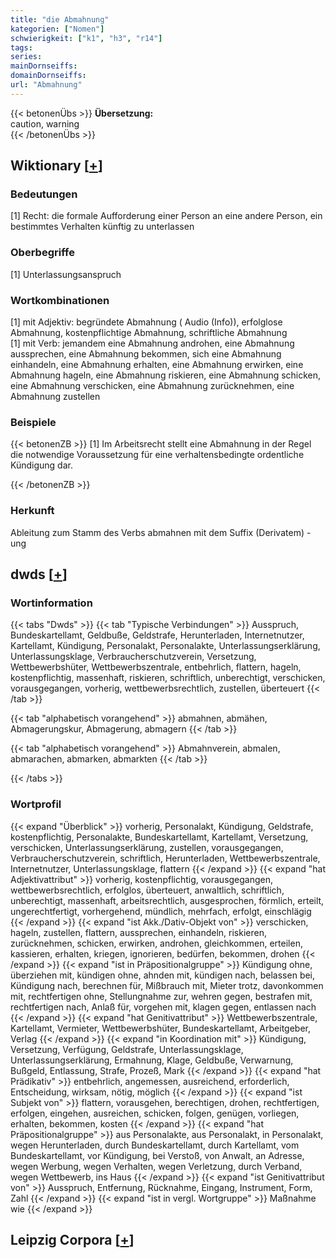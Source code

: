 ```yaml
---
title: "die Abmahnung"
kategorien: ["Nomen"]
schwierigkeit: ["k1", "h3", "r14"]
tags:
series:
mainDornseiffs:
domainDornseiffs:
url: "Abmahnung"
---
```


{{< betonenÜbs >}}
**Übersetzung:**  
caution, warning  
{{< /betonenÜbs >}}

## Wiktionary [[+](https://de.wiktionary.org/wiki/Abmahnung)]

### Bedeutungen
[1] Recht: die formale Aufforderung einer Person an eine andere Person, ein bestimmtes Verhalten künftig zu unterlassen  

### Oberbegriffe
[1] Unterlassungsanspruch  

### Wortkombinationen
[1] mit Adjektiv: begründete Abmahnung ( Audio (Info)), erfolglose Abmahnung, kostenpflichtige Abmahnung, schriftliche Abmahnung  
[1] mit Verb: jemandem eine Abmahnung androhen, eine Abmahnung aussprechen, eine Abmahnung bekommen, sich eine Abmahnung einhandeln, eine Abmahnung erhalten, eine Abmahnung erwirken, eine Abmahnung hageln, eine Abmahnung riskieren, eine Abmahnung schicken, eine Abmahnung verschicken, eine Abmahnung zurücknehmen, eine Abmahnung zustellen  

### Beispiele
{{< betonenZB >}}
[1] Im Arbeitsrecht stellt eine Abmahnung in der Regel die notwendige Voraussetzung für eine verhaltensbedingte ordentliche Kündigung dar.  

{{< /betonenZB >}}
### Herkunft
Ableitung zum Stamm des Verbs abmahnen mit dem Suffix (Derivatem) -ung  



## dwds [[+](https://www.dwds.de/wb/Abmahnung)]

### Wortinformation
{{< tabs "Dwds" >}}
{{< tab "Typische Verbindungen" >}}
Ausspruch, Bundeskartellamt, Geldbuße, Geldstrafe, Herunterladen, Internetnutzer, Kartellamt, Kündigung, Personalakt, Personalakte, Unterlassungserklärung, Unterlassungsklage, Verbraucherschutzverein, Versetzung, Wettbewerbshüter, Wettbewerbszentrale, entbehrlich, flattern, hageln, kostenpflichtig, massenhaft, riskieren, schriftlich, unberechtigt, verschicken, vorausgegangen, vorherig, wettbewerbsrechtlich, zustellen, überteuert
{{< /tab >}}

{{< tab "alphabetisch vorangehend" >}}
abmahnen, abmähen, Abmagerungskur, Abmagerung, abmagern
{{< /tab >}}

{{< tab "alphabetisch vorangehend" >}}
Abmahnverein, abmalen, abmarachen, abmarken, abmarkten
{{< /tab >}}

{{< /tabs >}}

### Wortprofil
{{< expand "Überblick" >}} vorherig, Personalakt, Kündigung, Geldstrafe, kostenpflichtig, Personalakte, Bundeskartellamt, Kartellamt, Versetzung, verschicken, Unterlassungserklärung, zustellen, vorausgegangen, Verbraucherschutzverein, schriftlich, Herunterladen, Wettbewerbszentrale, Internetnutzer, Unterlassungsklage, flattern {{< /expand >}}
{{< expand "hat Adjektivattribut" >}} vorherig, kostenpflichtig, vorausgegangen, wettbewerbsrechtlich, erfolglos, überteuert, anwaltlich, schriftlich, unberechtigt, massenhaft, arbeitsrechtlich, ausgesprochen, förmlich, erteilt, ungerechtfertigt, vorhergehend, mündlich, mehrfach, erfolgt, einschlägig {{< /expand >}}
{{< expand "ist Akk./Dativ-Objekt von" >}} verschicken, hageln, zustellen, flattern, aussprechen, einhandeln, riskieren, zurücknehmen, schicken, erwirken, androhen, gleichkommen, erteilen, kassieren, erhalten, kriegen, ignorieren, bedürfen, bekommen, drohen {{< /expand >}}
{{< expand "ist in Präpositionalgruppe" >}} Kündigung ohne, überziehen mit, kündigen ohne, ahnden mit, kündigen nach, belassen bei, Kündigung nach, berechnen für, Mißbrauch mit, Mieter trotz, davonkommen mit, rechtfertigen ohne, Stellungnahme zur, wehren gegen, bestrafen mit, rechtfertigen nach, Anlaß für, vorgehen mit, klagen gegen, entlassen nach {{< /expand >}}
{{< expand "hat Genitivattribut" >}} Wettbewerbszentrale, Kartellamt, Vermieter, Wettbewerbshüter, Bundeskartellamt, Arbeitgeber, Verlag {{< /expand >}}
{{< expand "in Koordination mit" >}} Kündigung, Versetzung, Verfügung, Geldstrafe, Unterlassungsklage, Unterlassungserklärung, Ermahnung, Klage, Geldbuße, Verwarnung, Bußgeld, Entlassung, Strafe, Prozeß, Mark {{< /expand >}}
{{< expand "hat Prädikativ" >}} entbehrlich, angemessen, ausreichend, erforderlich, Entscheidung, wirksam, nötig, möglich {{< /expand >}}
{{< expand "ist Subjekt von" >}} flattern, vorausgehen, berechtigen, drohen, rechtfertigen, erfolgen, eingehen, ausreichen, schicken, folgen, genügen, vorliegen, erhalten, bekommen, kosten {{< /expand >}}
{{< expand "hat Präpositionalgruppe" >}} aus Personalakte, aus Personalakt, in Personalakt, wegen Herunterladen, durch Bundeskartellamt, durch Kartellamt, vom Bundeskartellamt, vor Kündigung, bei Verstoß, von Anwalt, an Adresse, wegen Werbung, wegen Verhalten, wegen Verletzung, durch Verband, wegen Wettbewerb, ins Haus {{< /expand >}}
{{< expand "ist Genitivattribut von" >}} Ausspruch, Entfernung, Rücknahme, Eingang, Instrument, Form, Zahl {{< /expand >}}
{{< expand "ist in vergl. Wortgruppe" >}} Maßnahme wie {{< /expand >}}

## Leipzig Corpora [[+](https://corpora.uni-leipzig.de/en/res?word=Abmahnung&corpusId=deu_newscrawl-public_2018)]

